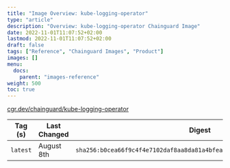 ```yaml
---
title: "Image Overview: kube-logging-operator"
type: "article"
description: "Overview: kube-logging-operator Chainguard Image"
date: 2022-11-01T11:07:52+02:00
lastmod: 2022-11-01T11:07:52+02:00
draft: false
tags: ["Reference", "Chainguard Images", "Product"]
images: []
menu:
  docs:
    parent: "images-reference"
weight: 500
toc: true
---
```


[cgr.dev/chainguard/kube-logging-operator](https://github.com/chainguard-images/images/tree/main/images/kube-logging-operator)

| Tag (s)   | Last Changed | Digest                                                                    |
|-----------|--------------|---------------------------------------------------------------------------|
|  `latest` | August 8th   | `sha256:b0cea66f9c4f4e7102daf8aa8da81a4bfea3271ba64315fdf46950f87a04385c` |



